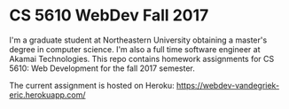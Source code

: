 # CS 5610 WebDev Fall 2017

I'm a graduate student at Northeastern University obtaining a master's degree in computer science.
I'm also a full time software engineer at Akamai Technologies.
This repo contains homework assignments for CS 5610: Web Development for the fall 2017 semester.

The current assignment is hosted on Heroku: https://webdev-vandegriek-eric.herokuapp.com/

